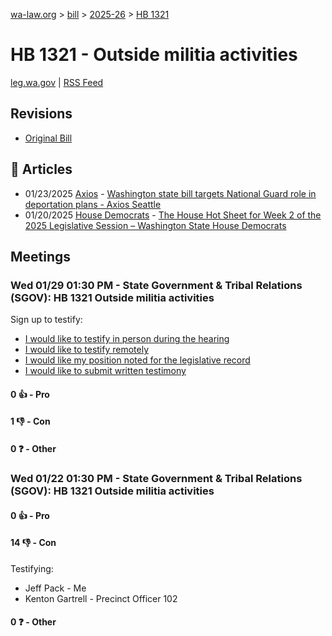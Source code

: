 [wa-law.org](/) > [bill](/bill/) > [2025-26](/bill/2025-26/) > [HB 1321](/bill/2025-26/hb/1321/)

# HB 1321 - Outside militia activities
[leg.wa.gov](https://app.leg.wa.gov/billsummary?BillNumber=1321&Year=2025&Initiative=false) | [RSS Feed](./rss.xml)

## Revisions
* [Original Bill](1/)

## 📰 Articles
* 01/23/2025 [Axios](/org/axios/) - [Washington state bill targets National Guard role in deportation plans - Axios Seattle](https://www.axios.com/local/seattle/2025/01/23/national-guard-law-washington-trump-mass-deportations#:~:text=The%20proposal)
* 01/20/2025 [House Democrats](/org/house_democrats/) - [The House Hot Sheet for Week 2 of the 2025 Legislative Session – Washington State House Democrats](https://housedemocrats.wa.gov/blog/2025/01/20/the-house-hot-sheet-for-week-2-of-the-2025-legislative-session/#:~:text=HB%201321)

## Meetings
### Wed 01/29 01:30 PM - State Government & Tribal Relations (SGOV): HB 1321 Outside militia activities
Sign up to testify:
* [I would like to testify in person during the hearing](https://app.leg.wa.gov/csi/Testifier/Add?chamber=House&mId=32593&aId=162117&caId=25142&tId=1)
* [I would like to testify remotely](https://app.leg.wa.gov/csi/Testifier/Add?chamber=House&mId=32593&aId=162117&caId=25142&tId=2)
* [I would like my position noted for the legislative record](https://app.leg.wa.gov/csi/Testifier/Add?chamber=House&mId=32593&aId=162117&caId=25142&tId=3)
* [I would like to submit written testimony](https://app.leg.wa.gov/csi/Testifier/Add?chamber=House&mId=32593&aId=162117&caId=25142&tId=4)

#### 0 👍 - Pro

#### 1 👎 - Con

#### 0 ❓ - Other

### Wed 01/22 01:30 PM - State Government & Tribal Relations (SGOV): HB 1321 Outside militia activities
#### 0 👍 - Pro

#### 14 👎 - Con
Testifying:
* Jeff Pack - Me
* Kenton Gartrell - Precinct Officer 102

#### 0 ❓ - Other
